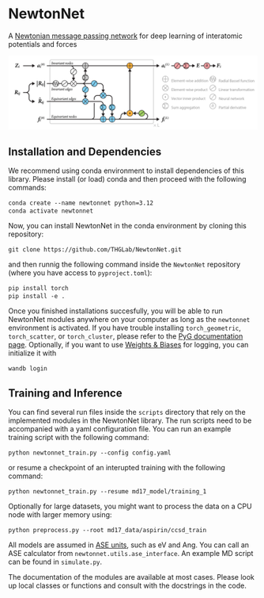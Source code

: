 # NewtonNet
A [Newtonian message passing network](https://doi.org/10.1039/D2DD00008C) for deep learning of interatomic potentials and forces

![architecture](newtonnet/models/newtonnet.png)

## Installation and Dependencies
We recommend using conda environment to install dependencies of this library.
Please install (or load) conda and then proceed with the following commands:

    conda create --name newtonnet python=3.12
    conda activate newtonnet

Now, you can install NewtonNet in the conda environment by cloning this repository:

    git clone https://github.com/THGLab/NewtonNet.git

and then runnig the following command inside the `NewtonNet` repository (where you have access to `pyproject.toml`):

    pip install torch
    pip install -e .

Once you finished installations succesfully, you will be able to run NewtonNet modules anywhere on your computer as long as the `newtonnet` environment is activated. If you have trouble installing `torch_geometric`, `torch_scatter`, or `torch_cluster`, please refer to the [PyG documentation page](https://pytorch-geometric.readthedocs.io/en/latest/notes/installation.html). Optionally, if you want to use [Weights & Biases](https://docs.wandb.ai) for logging, you can initialize it with

    wandb login


## Training and Inference
You can find several run files inside the `scripts` directory that rely on the implemented modules in the NewtonNet library. The run scripts need to be accompanied with a yaml configuration file. You can run an example training script with the following command:

    python newtonnet_train.py --config config.yaml

or resume a checkpoint of an interupted training with the following command:

    python newtonnet_train.py --resume md17_model/training_1

Optionally for large datasets, you might want to process the data on a CPU node with larger memory using:

    python preprocess.py --root md17_data/aspirin/ccsd_train

All models are assumed in [ASE units](https://wiki.fysik.dtu.dk/ase/ase/units.html), such as eV and Ang. You can call an ASE calculator from `newtonnet.utils.ase_interface`. An example MD script can be found in `simulate.py`.

The documentation of the modules are available at most cases. Please look up local classes or functions and consult with the docstrings in the code.

